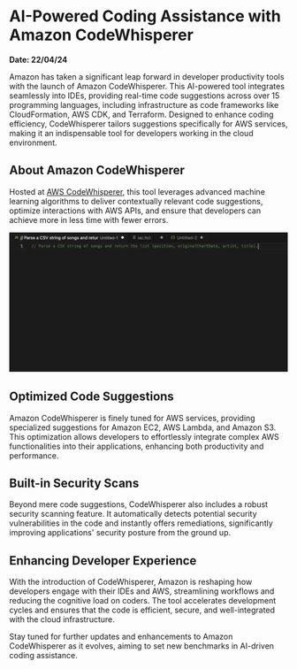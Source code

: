 # AI-Powered Coding Assistance with Amazon CodeWhisperer

**Date: 22/04/24**

Amazon has taken a significant leap forward in developer productivity tools with the launch of Amazon CodeWhisperer. This AI-powered tool integrates seamlessly into IDEs, providing real-time code suggestions across over 15 programming languages, including infrastructure as code frameworks like CloudFormation, AWS CDK, and Terraform. Designed to enhance coding efficiency, CodeWhisperer tailors suggestions specifically for AWS services, making it an indispensable tool for developers working in the cloud environment.

## About Amazon CodeWhisperer

Hosted at [AWS CodeWhisperer](https://aws.amazon.com/codewhisperer/), this tool leverages advanced machine learning algorithms to deliver contextually relevant code suggestions, optimize interactions with AWS APIs, and ensure that developers can achieve more in less time with fewer errors.

![Amazon CodeWhisperer Interface](https://github.com/MatthewPaver/MatthewPaver/blob/main/Weekly%20Tech%20News/2024/29-04-24/codewhisperer.gif)

## Optimized Code Suggestions

Amazon CodeWhisperer is finely tuned for AWS services, providing specialized suggestions for Amazon EC2, AWS Lambda, and Amazon S3. This optimization allows developers to effortlessly integrate complex AWS functionalities into their applications, enhancing both productivity and performance.

## Built-in Security Scans

Beyond mere code suggestions, CodeWhisperer also includes a robust security scanning feature. It automatically detects potential security vulnerabilities in the code and instantly offers remediations, significantly improving applications' security posture from the ground up.

## Enhancing Developer Experience

With the introduction of CodeWhisperer, Amazon is reshaping how developers engage with their IDEs and AWS, streamlining workflows and reducing the cognitive load on coders. The tool accelerates development cycles and ensures that the code is efficient, secure, and well-integrated with the cloud infrastructure.

Stay tuned for further updates and enhancements to Amazon CodeWhisperer as it evolves, aiming to set new benchmarks in AI-driven coding assistance.
